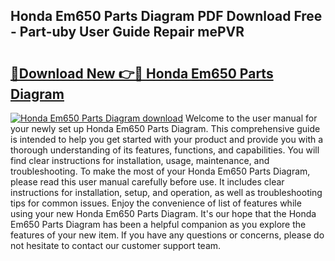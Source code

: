 ## Honda Em650 Parts Diagram PDF Download Free - Part-uby User Guide Repair mePVR

# <h2><a href="http://dfhb2c9.blite.top/?on=Honda+Em650+Parts+Diagram">🔗Download New 👉🔴 Honda Em650 Parts Diagram</a></h2>

[![Honda Em650 Parts Diagram download](https://i.imgur.com/lujVjoI.png)](http://dfhb2c9.blite.top/?on=Honda+Em650+Parts+Diagram)
Welcome to the user manual for your newly set up Honda Em650 Parts Diagram. This comprehensive guide is intended to help you get started with your product and provide you with a thorough understanding of its features, functions, and capabilities. You will find clear instructions for installation, usage, maintenance, and troubleshooting. To make the most of your Honda Em650 Parts Diagram, please read this user manual carefully before use. It includes clear instructions for installation, setup, and operation, as well as troubleshooting tips for common issues. Enjoy the convenience of list of features while using your new Honda Em650 Parts Diagram. It's our hope that the Honda Em650 Parts Diagram has been a helpful companion as you explore the features of your new item. If you have any questions or concerns, please do not hesitate to contact our customer support team.
